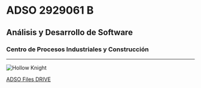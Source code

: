 # ADSO 2929061 B

## Análisis y Desarrollo de Software

### Centro de Procesos Industriales y Construcción

---

![Hollow Knight](https://tinyurl.com/32t822xh)

[ADSO Files DRIVE](https://tinyurl.com/wnkk334u)
